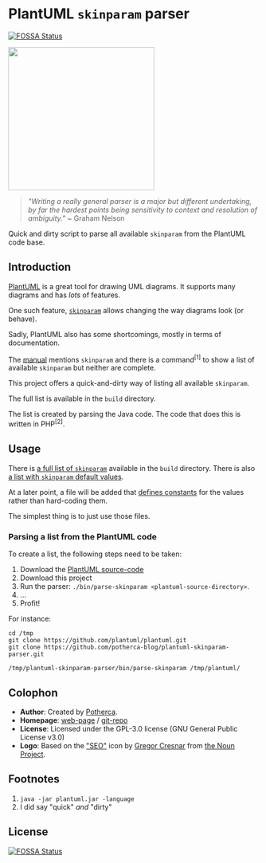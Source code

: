 # PlantUML `skinparam` parser
[![FOSSA Status](https://app.fossa.io/api/projects/git%2Bgithub.com%2Fpotherca-blog%2Fplantuml-skinparam-parser.svg?type=shield)](https://app.fossa.io/projects/git%2Bgithub.com%2Fpotherca-blog%2Fplantuml-skinparam-parser?ref=badge_shield)


<img src="./docs/plantuml-parser-logo.png" width="293" height="287" />

> _"Writing a really general parser is a major but different undertaking, by far
> the hardest points being sensitivity to context and resolution of ambiguity."_
> ~ Graham Nelson

Quick and dirty script to parse all available `skinparam` from the PlantUML code
base.

## Introduction

[PlantUML](https://plantuml.com/) is a great tool for drawing UML diagrams.
It supports many diagrams and has _lots_ of features.

One such feature, [`skinparam`](https://plantuml.com/skinparam) allows changing
the way diagrams look (or behave).

Sadly, PlantUML also has some shortcomings, mostly in terms of documentation.

The [manual](https://plantuml.com/PlantUML_Language_Reference_Guide.pdf) mentions
`skinparam` and there is a command<sup>[1]</sup> to show a list of available
`skinparam` but neither are complete.

This project offers a quick-and-dirty way of listing all available `skinparam`.

The full list is available in the `build` directory.

The list is created by parsing the Java code. The code that does this is written
in PHP<sup>[2]</sup>.

## Usage

There is [a full list of `skinparam`](./build/skinparams.txt) available in the `build` directory.
There is also [a list with `skinparam` default values](./build/skinparams-defaults.txt).

At a later point, a file will be added that [defines constants](https://plantuml.com/preprocessing)
for the values rather than hard-coding them.

The simplest thing is to just use those files.

### Parsing a list from the PlantUML code

To create a list, the following steps need to be taken:

1. Download the [PlantUML source-code](https://github.com/plantuml/plantuml)
2. Download this project
3. Run the parser: `./bin/parse-skinparam <plantuml-source-directory>`.
4. ...
5. Profit!

For instance:

```
cd /tmp
git clone https://github.com/plantuml/plantuml.git
git clone https://github.com/potherca-blog/plantuml-skinparam-parser.git

/tmp/plantuml-skinparam-parser/bin/parse-skinparam /tmp/plantuml/
```

## Colophon

- **Author**: Created by [Potherca](https://pother.ca/).
- **Homepage**: [web-page](https://blog.pother.ca/plantuml-skinparam-parser/) / [git-repo](https://github.com/potherca-blog/plantuml-skinparam-parser/)
- **License**: Licensed under the GPL-3.0 license (GNU General Public License v3.0)
- **Logo**: Based on the ["SEO"](https://thenounproject.com/icon/463840/) icon by [Gregor Cresnar](https://iconix.si) from [the Noun Project](https://thenounproject.com/).


## Footnotes

1. `java -jar plantuml.jar -language`
2. I did say "quick" _and_ "dirty"


## License
[![FOSSA Status](https://app.fossa.io/api/projects/git%2Bgithub.com%2Fpotherca-blog%2Fplantuml-skinparam-parser.svg?type=large)](https://app.fossa.io/projects/git%2Bgithub.com%2Fpotherca-blog%2Fplantuml-skinparam-parser?ref=badge_large)